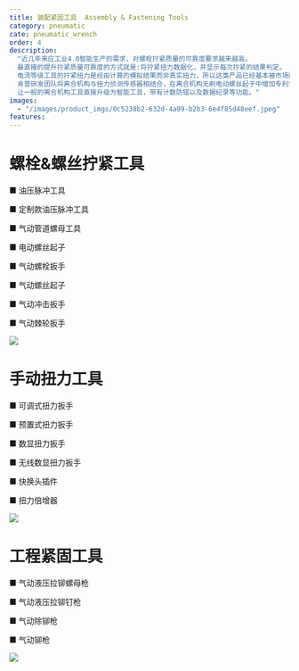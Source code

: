```yaml
---
title: 装配紧固工具  Assembly & Fastening Tools
category: pneumatic
cate: pneumatic_wrench
order: 4
description:
  "近几年来应工业4.0智能生产的需求，对螺栓拧紧质量的可靠度要求越来越高。
  最直接的提升拧紧质量可靠度的方式就是:将拧紧扭力数据化，并显示每次拧紧的结果判定。
  电流等级工具的拧紧扭力是经由计算的模拟结果而非真实扭力，所以这类产品已经基本被市场所淘汰。
  肯普研发团队将离合机构与扭力侦测传感器相结合，在离合机构无刷电动螺丝起子中增加专利设计的传感器机构与控制软件。
  让一般的离合机构工具直接升级为智能工具，带有计数防错以及数据纪录等功能。"
images:
  - "/images/product_imgs/0c5238b2-632d-4a09-b2b3-6e4f85d48eef.jpeg"
features:
---
```


# 螺栓&螺丝拧紧工具

■ 油压脉冲工具

■ 定制款油压脉冲工具

■ 气动管道螺母工具

■ 电动螺丝起子

■ 气动螺栓扳手

■ 气动螺丝起子

■ 气动冲击扳手

■ 气动棘轮扳手

![](/images/product_imgs/356c8a47-7be7-43c6-9e68-1f2451dbf6c1.png)

# 手动扭力工具

■ 可调式扭力扳手

■ 预置式扭力扳手

■ 数显扭力扳手

■ 无线数显扭力扳手

■ 快换头插件

■ 扭力倍增器

![](/images/product_imgs/87d84352-ca1b-48f0-a97a-f3557db992c6.png)

# 工程紧固工具

■ 气动液压拉铆螺母枪

■ 气动液压拉铆钉枪

■ 气动除铆枪

■ 气动铆枪

![](/images/product_imgs/fecc90fd-23b3-4812-a793-433faade0f0a.png)
